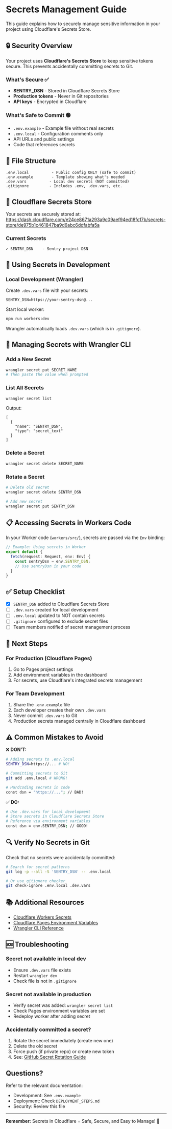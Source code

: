 # Secrets Management Guide

This guide explains how to securely manage sensitive information in your project using Cloudflare's Secrets Store.

## 🔒 Security Overview

Your project uses **Cloudflare's Secrets Store** to keep sensitive tokens secure. This prevents accidentally committing secrets to Git.

### What's Secure ✅
- **SENTRY_DSN** - Stored in Cloudflare Secrets Store
- **Production tokens** - Never in Git repositories
- **API keys** - Encrypted in Cloudflare

### What's Safe to Commit 🟢
- `.env.example` - Example file without real secrets
- `.env.local` - Configuration comments only
- API URLs and public settings
- Code that references secrets

## 📁 File Structure

```
.env.local          - Public config ONLY (safe to commit)
.env.example        - Template showing what's needed
.dev.vars          - Local dev secrets (NOT committed)
.gitignore         - Includes .env, .dev.vars, etc.
```

## 🔐 Cloudflare Secrets Store

Your secrets are securely stored at:
https://dash.cloudflare.com/e24ce8671a293a9c09aef94ed18fc17b/secrets-store/de975b1c461847ba9d6abc6ddfabfa5a

### Current Secrets
```
✓ SENTRY_DSN    - Sentry project DSN
```

## 🚀 Using Secrets in Development

### Local Development (Wrangler)

Create `.dev.vars` file with your secrets:
```
SENTRY_DSN=https://your-sentry-dsn@...
```

Start local worker:
```bash
npm run workers:dev
```

Wrangler automatically loads `.dev.vars` (which is in `.gitignore`).

## 🔧 Managing Secrets with Wrangler CLI

### Add a New Secret
```bash
wrangler secret put SECRET_NAME
# Then paste the value when prompted
```

### List All Secrets
```bash
wrangler secret list
```

Output:
```
[
  {
    "name": "SENTRY_DSN",
    "type": "secret_text"
  }
]
```

### Delete a Secret
```bash
wrangler secret delete SECRET_NAME
```

### Rotate a Secret
```bash
# Delete old secret
wrangler secret delete SENTRY_DSN

# Add new secret
wrangler secret put SENTRY_DSN
```

## 📋 Accessing Secrets in Workers Code

In your Worker code (`workers/src/`), secrets are passed via the `Env` binding:

```typescript
// Example: Using secrets in Worker
export default {
  fetch(request: Request, env: Env) {
    const sentryDsn = env.SENTRY_DSN;
    // Use sentryDsn in your code
  }
}
```

## ✅ Setup Checklist

- [x] `SENTRY_DSN` added to Cloudflare Secrets Store
- [ ] `.dev.vars` created for local development
- [ ] `.env.local` updated to NOT contain secrets
- [ ] `.gitignore` configured to exclude secret files
- [ ] Team members notified of secret management process

## 🎯 Next Steps

### For Production (Cloudflare Pages)

1. Go to Pages project settings
2. Add environment variables in the dashboard
3. For secrets, use Cloudflare's integrated secrets management

### For Team Development

1. Share the `.env.example` file
2. Each developer creates their own `.dev.vars`
3. Never commit `.dev.vars` to Git
4. Production secrets managed centrally in Cloudflare dashboard

## ⚠️ Common Mistakes to Avoid

❌ **DON'T:**
```bash
# Adding secrets to .env.local
SENTRY_DSN=https://... # NO!

# Committing secrets to Git
git add .env.local # WRONG!

# Hardcoding secrets in code
const dsn = "https://..."; // BAD!
```

✅ **DO:**
```bash
# Use .dev.vars for local development
# Store secrets in Cloudflare Secrets Store
# Reference via environment variables
const dsn = env.SENTRY_DSN; // GOOD!
```

## 🔍 Verify No Secrets in Git

Check that no secrets were accidentally committed:

```bash
# Search for secret patterns
git log -p --all -S 'SENTRY_DSN' -- .env.local

# Or use gitignore checker
git check-ignore .env.local .dev.vars
```

## 📚 Additional Resources

- [Cloudflare Workers Secrets](https://developers.cloudflare.com/workers/configuration/secrets/)
- [Cloudflare Pages Environment Variables](https://developers.cloudflare.com/pages/platform/build-configuration/)
- [Wrangler CLI Reference](https://developers.cloudflare.com/workers/wrangler/)

## 🆘 Troubleshooting

### Secret not available in local dev
- Ensure `.dev.vars` file exists
- Restart `wrangler dev`
- Check file is not in `.gitignore`

### Secret not available in production
- Verify secret was added: `wrangler secret list`
- Check Pages environment variables are set
- Redeploy worker after adding secret

### Accidentally committed a secret?
1. Rotate the secret immediately (create new one)
2. Delete the old secret
3. Force push (if private repo) or create new token
4. See: [GitHub Secret Rotation Guide](https://docs.github.com/en/code-security/secret-scanning-for-repositories-and-organizations)

## Questions?

Refer to the relevant documentation:
- Development: See `.env.example`
- Deployment: Check `DEPLOYMENT_STEPS.md`
- Security: Review this file

---

**Remember:** Secrets in Cloudflare = Safe, Secure, and Easy to Manage! 🔐
